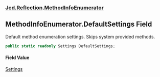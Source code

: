### [Jcd.Reflection](Jcd.Reflection.md 'Jcd.Reflection').[MethodInfoEnumerator](Jcd.Reflection.MethodInfoEnumerator.md 'Jcd.Reflection.MethodInfoEnumerator')

## MethodInfoEnumerator.DefaultSettings Field

Default method enumeration settings. Skips system provided methods.

```csharp
public static readonly Settings DefaultSettings;
```

#### Field Value

[Settings](Jcd.Reflection.MethodInfoEnumerator.Settings.md 'Jcd.Reflection.MethodInfoEnumerator.Settings')